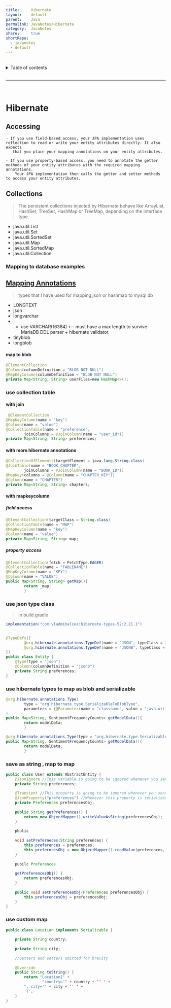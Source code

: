 ```yaml
---  
title:     Hibernate    
layout:    default    
parent:    Java    
permalink: JavaNotes/Hibernate    
category:  JavaNotes    
share:     true    
shortRepo:    
  - javanotes    
  - default      
---  
```

  
  
<br/>    
  
<details markdown="block">          
<summary>          
Table of contents          
</summary>          
{: .text-delta }          
1. TOC          
{:toc}          
</details>          
  
<br/>          
  
***          
  
<br/>          
  
# Hibernate  
  
## Accessing  
  
```    
- If you use field-based access, your JPA implementation uses reflection to read or write your entity attributes directly. It also expects     
   that you place your mapping annotations on your entity attributes.    
    
- If you use property-based access, you need to annotate the getter methods of your entity attributes with the required mapping annotations.     
    Your JPA implementation then calls the getter and setter methods to access your entity attributes.    
```    
  
## Collections  
  
> The persistent collections injected by Hibernate behave like ArrayList, HashSet, TreeSet, HashMap or TreeMap, depending on the interface type.  
  
- java.util.List  
- java.util.Set  
- java.util.SortedSet  
- java.util.Map  
- java.util.SortedMap  
- java.util.Collection  
  
### Mapping to database examples  
  
## [Mapping Annotations](https://docs.jboss.org/hibernate/orm/current/userguide/html_single/Hibernate_User_Guide.html#annotations)  
  
> types that I have used for mapping json or hashmap to mysql db  
  
- LONGTEXT  
- json  
- longvarchar  
-  
  - use VARCHAR(16384) <-- must have a max length to survive MariaDB DDL parser + hibernate validator.  
- tinyblob  
- longblob  
  
#### map to blob  
  
```java    
@ElementCollection    
@Column(columnDefinition = "BLOB NOT NULL")    
@MapKeyColumn(columnDefinition = "BLOB NOT NULL")    
private Map<String, String> userFiles=new HashMap<>();    
```    
  
### use collection table  
  
#### with join  
  
```java    
 @ElementCollection    
@MapKeyColumn(name = "key")    
@Column(name = "value")    
@CollectionTable(name = "preference",    
        joinColumns = @JoinColumn(name = "user_id"))    
private Map<String, String> preferences;    
```    
  
#### with more hibernate annotations  
  
```java    
@CollectionOfElements(targetElement = java.lang.String.class)    
@JoinTable(name = "BOOK_CHAPTER",    
        joinColumns = @JoinColumn(name = "BOOK_ID"))    
@MapKey(columns = @Column(name = "CHAPTER_KEY"))    
@Column(name = "CHAPTER")    
private Map<String, String> chapters;    
```    
  
#### with mapkeycolumn  
  
##### field access  
  
 ```java    
@ElementCollection(targetClass = String.class)    
@CollectionTable(name = "MAP")    
@MapKeyColumn(name = "key")    
@Column(name = "value")    
private Map<String, String> map;    
```    
  
##### property access  
  
```java    
@ElementCollection(fetch = FetchType.EAGER)    
@CollectionTable(name = "TABLENAME")    
@MapKeyColumn(name = "KEY")    
@Column(name = "VALUE")    
public Map<String, String> getMap(){    
        return _map;    
        }    
```    
  
### use json type class  
  
> in build.gradle  
  
```groovy    
implementation("com.vladmihalcea:hibernate-types-52:2.21.1")    
```    
  
```java    
    
@TypeDefs({    
        @org.hibernate.annotations.TypeDef(name = "JSON", typeClass = JsonBlobType.class),    
        @org.hibernate.annotations.TypeDef(name = "JSONB", typeClass = JsonBinaryType.class)    
})    
public class Entity {    
    @Type(type = "json")    
    @Column(columnDefinition = "jsonb")    
    private String preferences;    
}    
```    
  
### use hibernate types to map as blob and serializable  
  
```java    
@org.hibernate.annotations.Type(    
        type = "org.hibernate.type.SerializableToBlobType",    
        parameters = {@Parameter(name = "classname", value = "java.util.HashMap")}    
)    
public Map<String, SentimentFrequencyCounts> getModelData(){    
        return modelData;    
        }    
```    
  
```java    
@org.hibernate.annotations.Type(type = "org.hibernate.type.SerializableType")    
public Map<String, SentimentFrequencyCounts> getModelData(){    
        return modelData;    
        }    
```    
  
### save as string , map to map  
  
```java    
public class User extends AbstractEntity {    
    @JsonIgnore //This variable is going to be ignored whenever you send data to a client(ie. web browser)    
    private String preferences;    
    
    @Transient //This property is going to be ignored whenever you send data to the database    
    @JsonProperty("preferences") //Whenever this property is serialized to the client, it is going to be named "perferences" instead "preferencesObj"    
    private Preferences preferencesObj;    
    
    public String getPreferences() {    
        return new ObjectMapper().writeValueAsString(preferencesObj);    
    }    
    
    pbulic    
    
    void setPreferneces(String preferences) {    
        this.preferences = preferences;    
        this.preferncesObj = new ObjectMapper().readValue(preferences, Preferences.class);    
    }    
    
    pubilc Preferences    
    
    getPreferencesObj() {    
        return preferencesObj;    
    }    
    
    public void setPreferencesObj(Preferences preferencesObj) {    
        this.preferencesObj = preferencesObj;    
    }    
}    
```    
  
### use custom map  
  
```java    
public class Location implements Serializable {    
    
    private String country;    
    
    private String city;    
    
    //Getters and setters omitted for brevity    
    
    @Override    
    public String toString() {    
        return "Location{" +    
                "country='" + country + '' ' +    
        ", city='" + city + '' ' +    
        '}';    
    }    
}    
```